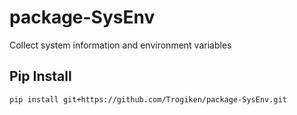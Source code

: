 # package-SysEnv
Collect system information and environment variables

## Pip Install
    pip install git+https://github.com/Trogiken/package-SysEnv.git
